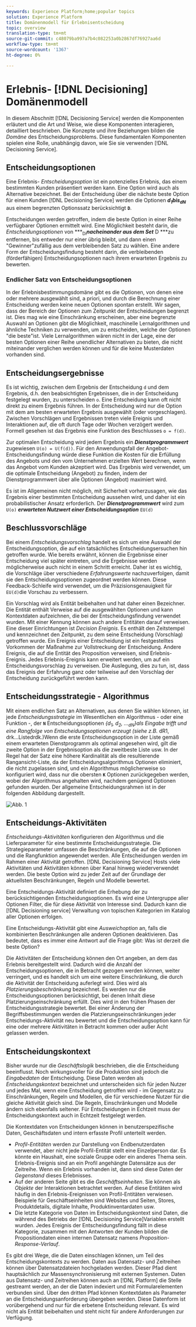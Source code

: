 ```yaml
---
keywords: Experience Platform;home;popular topics
solution: Experience Platform
title: Domänenmodell für Erlebnisentscheidung
topic: overview
translation-type: tm+mt
source-git-commit: c48079ba997a7b4c082253a0b2867df76927aa6d
workflow-type: tm+mt
source-wordcount: '1367'
ht-degree: 0%

---
```



# Erlebnis- [!DNL Decisioning] Domänenmodell

In diesem Abschnitt [!DNL Decisioning Service] werden die Komponenten erläutert und die Art und Weise, wie diese Komponenten interagieren, detailliert beschrieben. Die Konzepte und ihre Beziehungen bilden die *Domäne* des Entscheidungsproblems. Diese fundamentalen Komponenten spielen eine Rolle, unabhängig davon, wie Sie sie verwenden [!DNL Decisioning Service].

## Entscheidungsoptionen

Eine Erlebnis- *Entscheidungsoption* ist ein potenzielles Erlebnis, das einem bestimmten Kunden präsentiert werden kann. Eine Option wird auch als Alternative bezeichnet. Bei der Entscheidung über die nächste beste Option für einen Kunden [!DNL Decisioning Service] werden die Optionen ***d<sub>1</sub>***bis***<sub>dN</sub>*** aus einem begrenzten Optionssatz berücksichtigt **`D`**.

Entscheidungen werden getroffen, indem die beste Option in einer Reihe verfügbarer Optionen ermittelt wird. Eine Möglichkeit besteht darin, die *Entscheidungsoptionen* von ***<sub>Di</sub>***nacheinander aus dem Set*** D ***zu entfernen, bis entweder nur einer übrig bleibt, und dann einen &quot;Gewinner&quot;zufällig aus dem verbleibenden Satz zu wählen. Eine andere Form der Entscheidungsfindung besteht darin, die verbleibenden (förderfähigen) Entscheidungsoptionen nach ihrem erwarteten Ergebnis zu bewerten.

### Endlicher Satz von Entscheidungsoptionen

In der Erlebnisbestimmungsdomäne gibt es die Optionen, von denen eine oder mehrere ausgewählt sind, a priori, und durch die Berechnung einer Entscheidung werden keine neuen Optionen spontan erstellt. Wir sagen, dass der Bereich der Optionen zum Zeitpunkt der Entscheidungen begrenzt ist. Dies mag wie eine Einschränkung erscheinen, aber eine begrenzte Auswahl an Optionen gibt die Möglichkeit, maschinelle Lernalgorithmen und ähnliche Techniken zu verwenden, um zu entscheiden, welche der Optionen &quot;die beste&quot;ist. Viele Lernalgorithmen wären nicht in der Lage, eine der besten Optionen einer Reihe unendlicher Alternativen zu bieten, die nicht miteinander verglichen werden können und für die keine Musterdaten vorhanden sind.

## Entscheidungsergebnisse

Es ist wichtig, zwischen dem Ergebnis der Entscheidung `d` und dem Ergebnis, d.h. den beabsichtigten Ergebnissen, die in der Entscheidung festgelegt wurden, zu unterscheiden `o`. Eine Entscheidung kann oft nicht direkt zu einem Ergebnis führen. In der Entscheidung wird nur die Option mit dem am besten erwarteten Ergebnis ausgewählt (oder vorgeschlagen). Zwischen Vorschlägen und Ergebnissen treten viele Ereignis und Interaktionen auf, die oft durch Tage oder Wochen verzögert werden. Formell gesehen ist das Ergebnis eine Funktion des Beschlusses `o = f(d)`.

Zur optimalen Entscheidung wird jedem Ergebnis ein ***Dienstprogrammwert*** zugewiesen `U(o) = U(f(d))`.
Für den Anwendungsfall der Angebot-Entscheidungsfindung würde diese Funktion die Kosten für die Erfüllung des Angebots und den vom Unternehmen erzielten Wert berechnen, wenn das Angebot vom Kunden akzeptiert wird. Das Ergebnis wird verwendet, um die optimale Entscheidung (Angebot) zu finden, indem der Dienstprogrammwert über alle Optionen (Angebot) maximiert wird.

Es ist im Allgemeinen nicht möglich, mit Sicherheit vorherzusagen, wie das Ergebnis einer bestimmten Entscheidung aussehen wird, und daher ist ein probabilistischer Ansatz erforderlich. Der ***Dienstprogrammwert*** wird zum `U(o)` ***erwarteten Nutzwert einer Entscheidungsoption*** `EU(d)`

## Beschlussvorschläge

Bei einem *Entscheidungsvorschlag* handelt es sich um eine Auswahl der Entscheidungsoption, die auf ein tatsächliches Entscheidungsersuchen hin getroffen wurde. Wie bereits erwähnt, können die Ergebnisse einer Entscheidung viel später eintreten, und die Ergebnisse werden möglicherweise auch nicht in einem Schritt erreicht. Daher ist es wichtig, die Vorschläge über verschiedene *Erfahrungswerte* nachzuverfolgen, damit sie den Entscheidungsoptionen zugeordnet werden können. Diese Feedback-Schleife wird verwendet, um die Präzisionsgenauigkeit für `EU(d)`die Vorschau zu verbessern.

Ein Vorschlag wird als Entität beibehalten und hat daher einen Bezeichner. Die Entität enthält Verweise auf die ausgewählten Optionen und kann Kontextdaten aufzeichnen, die bei der Entscheidungsfindung verwendet wurden. Mit einer Kennung können auch andere Entitäten darauf verweisen. Eine dieser Einrichtungen ist *Decision Ereignis*. Es enthält den Zeitstempel und kennzeichnet den Zeitpunkt, zu dem seine Entscheidung (Vorschlag) getroffen wurde. Ein Ereignis einer Entscheidung ist ein festgestelltes Vorkommen der Maßnahme zur Vollstreckung der Entscheidung. Andere Ereignis, die auf die Entität des Proposition verweisen, sind Erlebnis-Ereignis. Jedes Erlebnis-Ereignis kann erweitert werden, um auf ein Entscheidungsvorschlag zu verweisen. Die Auslegung, dies zu tun, ist, dass das Ereignis der Erfahrung ganz oder teilweise auf den Vorschlag der Entscheidung zurückgeführt werden kann.

## Entscheidungsstrategie - Algorithmus

Mit einem endlichen Satz an Alternativen, aus denen Sie wählen können, ist jede *Entscheidungsstrategie* im Wesentlichen ein Algorithmus - oder eine Funktion -, der **`N`** Entscheidungsoptionen *{d<sub>1</sub>, d<sub>2</sub>, ...<sub>dN</sub>}als Eingabe trifft und eine Rangfolge von Entscheidungsoptionen erzeugt (siehe z.B.* *<sub></sub><sub></sub><sub></sub>* dR1, drk...Listedrdk.)Wenn die erste Entscheidungsoption in der Liste gemäß einem erwarteten Dienstprogramm als optimal angesehen wird, gilt die zweite Option in der Ergebnisoption als die zweitbeste Liste usw. In der Regel hat der Satz eine höhere Kardinalität als die resultierende Rangansicht-Liste, da der Entscheidungsalgorithmus Optionen eliminiert, die nicht zugelassen sind, und ein Algorithmus möglicherweise so konfiguriert wird, dass nur die obersten **`K`** Optionen zurückgegeben werden, wobei der Algorithmus angehalten wird, nachdem genügend Optionen gefunden wurden.
Der allgemeine Entscheidungsrahmen ist in der folgenden Abbildung dargestellt.

![Abb. 1](./images/decisioning-optimization.png)

## Entscheidungs-Aktivitäten

*Entscheidungs-Aktivitäten* konfigurieren den Algorithmus und die Lieferparameter für eine bestimmte Entscheidungsstrategie. Die Strategieparameter umfassen die Beschränkungen, die auf die Optionen und die Rangfunktion angewendet werden. Alle Entscheidungen werden im Rahmen einer Aktivität getroffen. [!DNL Decisioning Service] Hosts viele Aktivitäten und Aktivitäten können über Kanal hinweg wiederverwendet werden. Die beste Option wird zu jeder Zeit auf der Grundlage der aktuellsten Beschränkungen, Regeln und Modelle bewertet.

Eine Entscheidungs-Aktivität definiert die Erhebung der zu berücksichtigenden Entscheidungsoptionen. Es wird eine Untergruppe aller Optionen Filter, die für diese Aktivität von Interesse sind. Dadurch kann die [!DNL Decisioning service] Verwaltung von topischen Kategorien im Katalog aller Optionen erfolgen.

Eine Entscheidungs-Aktivität gibt eine *Ausweichoption* an, falls die kombinierten Beschränkungen alle anderen Optionen deaktivieren. Das bedeutet, dass es immer eine Antwort auf die Frage gibt: Was ist derzeit die beste Option?

Die Aktivitäten der Entscheidung können den Ort angeben, an dem das Erlebnis bereitgestellt wird. Dadurch wird die Anzahl der Entscheidungsoptionen, die in Betracht gezogen werden können, weiter verringert, und es handelt sich um eine weitere Einschränkung, die durch die Aktivität der Entscheidung auferlegt wird. Dies wird als *Platzierungsbeschränkung* bezeichnet. Es werden nur die Entscheidungsoptionen berücksichtigt, bei denen Inhalt diese Platzierungseinschränkung erfüllt. Dies wird in den frühen Phasen der Entscheidungsstrategie bewertet. Bei einer Änderung der Begriffsbestimmungen werden die Platzierungseinschränkungen jeder Entscheidungs-Aktivität neu bewertet und die Entscheidungsoption kann für eine oder mehrere Aktivitäten in Betracht kommen oder außer Acht gelassen werden.

## Entscheidungskontext

Bisher wurde nur die *Geschäftslogik* beschrieben, die die Entscheidung beeinflusst. Noch wirkungsvoller für die Produktion sind jedoch die *Eingabedaten* der Entscheidung. Diese Daten werden als *Entscheidungskontext* bezeichnet und unterscheiden sich für jeden Nutzer und jedes Mal, wenn eine Entscheidung getroffen wird - im Gegensatz zu Einschränkungen, Regeln und Modellen, die für verschiedene Nutzer für die gleiche Aktivität gleich sind. Die Regeln, Einschränkungen und Modelle ändern sich ebenfalls seltener. Für Entscheidungen in Echtzeit muss der Entscheidungskontext auch in Echtzeit festgelegt werden.

Die Kontextdaten von Entscheidungen können in benutzerspezifische Daten, Geschäftsdaten und intern erfasste Profil unterteilt werden.

- *Profil-Entitäten* werden zur Darstellung von Endbenutzerdaten verwendet, aber nicht jede Profil-Entität stellt eine Einzelperson dar. Es könnte ein Haushalt, eine soziale Gruppe oder ein anderes Thema sein. Erlebnis-Ereignis sind an ein Profil angehängte Datensätze aus der Zeitreihe. Wenn ein Erlebnis vorhanden ist, dann sind diese Daten der *Gegenstand* dieses Erlebnisses.
- Auf der anderen Seite gibt es die *Geschäftseinheiten*. Sie können als *Objekte* der Interaktionen betrachtet werden. Auf diese Entitäten wird häufig in den Erlebnis-Ereignissen von Profil-Entitäten verwiesen. Beispiele für Geschäftseinheiten sind Websites und Seiten, Stores, Produktdetails, digitale Inhalte, Produktinventardaten usw.
- Die letzte Kategorie von Daten im Entscheidungskontext sind Daten, die während des Betriebs der [!DNL Decisioning Service]Variablen erstellt wurden. Jedes Ereignis der Entscheidungsfindung fällt in diese Kategorie, zusammen mit den Antworten der Kunden bilden die Propositiondaten einen internen Datensatz namens *Proposition-Response-Verlauf*.

Es gibt drei Wege, die die Daten einschlagen können, um Teil des Entscheidungskontexts zu werden. Daten aus Datensatz- und Zeitreihen können über Datensatzdateien hochgeladen werden. Dieser Pfad dient hauptsächlich zur Massensynchronisierung mit externen Systemen. Daten aus Datensatz- und Zeitreihen können auch an [!DNL Platform] die Stelle gestreamt werden, an der die Daten indexiert und mit Formularelementen verbunden sind. Über den dritten Pfad können Kontextdaten als Parameter an die Entscheidungsanforderung übergeben werden. Diese Datenform ist vorübergehend und nur für die erbetene Entscheidung relevant. Es wird nicht als Entität beibehalten und steht nicht für andere Anforderungen zur Verfügung.
